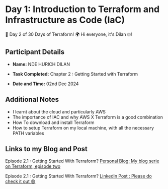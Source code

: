 # Day 1: Introduction to Terraform and Infrastructure as Code (IaC)
🚀 Day 2 of 30 Days of Terraform! 🌍
Hi everyone, it's Dilan 🤓! 

## Participant Details

- **Name:** NDE HURICH DILAN



- **Task Completed:** Chapter 2 : Getting Started with Terraform
- **Date and Time:** 02nd Dec 2024 


## Additional Notes

- I learnt about the cloud and particularly AWS 
- The importance of IAC and why AWS X Terraform is a good combination
- How To download and install Terraform
- How to setup Terraform on my local machine, with all the necessary PATH variables

 
## Links to my Blog and Post

Episode 2.1 : Getting Started With Terraform?
[Personal Blog: My blog serie on Terraform, episode two](https://www.techwithdilan.tech/blog/why-terraform)

Episode 2.1 : Getting Started With Terraform?
[Linkedin Post : Please do check it out 😄 ](https://www.linkedin.com/feed/update/urn:li:activity:7269450402968866816/)